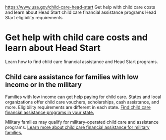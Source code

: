 

https://www.usa.gov/child-care-head-start
Get help with child care costs and learn about Head Start
child care financial assistance programs
Head Start eligibility requirements

Get help with child care costs and learn about Head Start
=========================================================

Learn how to find child care financial assistance and Head Start programs.

**Child care assistance for families with low income or in the military**
-------------------------------------------------------------------------

Families with low income can get help paying for child care. States and local organizations offer child care vouchers, scholarships, cash assistance, and more. Eligibility requirements are different in each state.
[Find child care financial assistance programs in your state.](https://childcare.gov/state-resources)

Military families may qualify for military-operated child care and assistance programs.
[Learn more about child care financial assistance for military families.](https://childcare.gov/consumer-education/military-child-care-financial-assistance)
